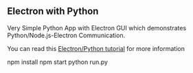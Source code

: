 ## Electron with Python

Very Simple Python App with Electron GUI which demonstrates Python/Node.js-Electron Communication.

You can read this [Electron/Python tutorial](https://www.techiediaries.com/python-electron-tutorial) for more information

npm install
npm start
python run.py

 
